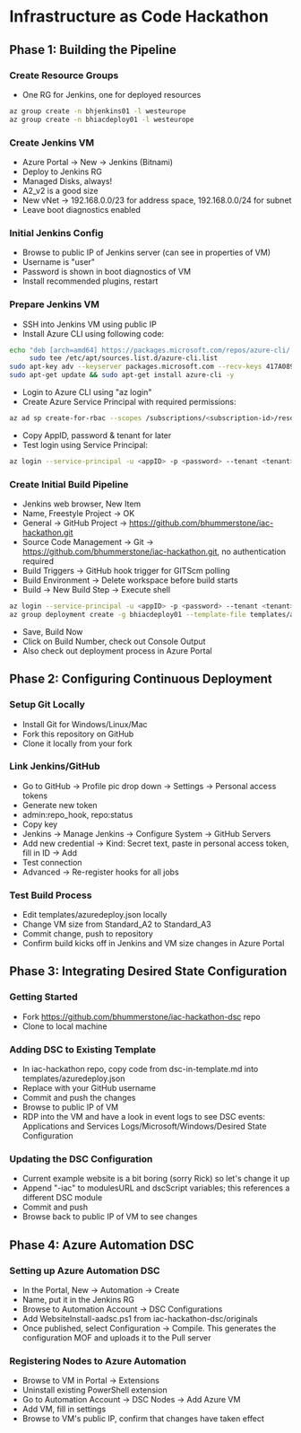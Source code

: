 # Infrastructure as Code Hackathon
## Phase 1: Building the Pipeline
### Create Resource Groups
* One RG for Jenkins, one for deployed resources
```bash
az group create -n bhjenkins01 -l westeurope
az group create -n bhiacdeploy01 -l westeurope
```

### Create Jenkins VM
* Azure Portal -> New -> Jenkins (Bitnami)
* Deploy to Jenkins RG
* Managed Disks, always!
* A2_v2 is a good size
* New vNet -> 192.168.0.0/23 for address space, 192.168.0.0/24 for subnet
* Leave boot diagnostics enabled

### Initial Jenkins Config
* Browse to public IP of Jenkins server (can see in  properties of VM)
* Username is "user"
* Password is shown in boot diagnostics of VM
* Install recommended plugins, restart

### Prepare Jenkins VM
* SSH into Jenkins VM using public IP
* Install Azure CLI using following code:

```bash
echo "deb [arch=amd64] https://packages.microsoft.com/repos/azure-cli/ wheezy main" | \
     sudo tee /etc/apt/sources.list.d/azure-cli.list
sudo apt-key adv --keyserver packages.microsoft.com --recv-keys 417A0893
sudo apt-get update && sudo apt-get install azure-cli -y
```

* Login to Azure CLI using "az login"
* Create Azure Service Principal with required permissions:
```bash
az ad sp create-for-rbac --scopes /subscriptions/<subscription-id>/resourceGroups/bhiacdeploy01 -n "bhjenkinssp"
```

* Copy AppID, password & tenant for later
* Test login using Service Principal:
```bash
az login --service-principal -u <appID> -p <password> --tenant <tenant>
```

### Create Initial Build Pipeline
* Jenkins web browser, New Item
* Name, Freestyle Project -> OK
* General -> GitHub Project -> https://github.com/bhummerstone/iac-hackathon.git
* Source Code Management -> Git -> https://github.com/bhummerstone/iac-hackathon.git, no authentication required
* Build Triggers -> GitHub hook trigger for GITScm polling
* Build Environment -> Delete workspace before build starts
* Build -> New Build Step -> Execute shell

```bash
az login --service-principal -u <appID> -p <password> --tenant <tenant>
az group deployment create -g bhiacdeploy01 --template-file templates/azuredeploy.json --parameters \"{\"adminPassword\":{\"value\":\"<secure_password>\"},\"dnsLabelPrefix\":{\"value\":\"<unique_dns>\"}}\" --verbose
```

* Save, Build Now
* Click on Build Number, check out Console Output
* Also check out deployment process in Azure Portal


## Phase 2: Configuring Continuous Deployment
### Setup Git Locally
* Install Git for Windows/Linux/Mac
* Fork this repository on GitHub
* Clone it locally from your fork

### Link Jenkins/GitHub
* Go to GitHub -> Profile pic drop down -> Settings -> Personal access tokens
* Generate new token
* admin:repo_hook, repo:status
* Copy key
* Jenkins -> Manage Jenkins -> Configure System -> GitHub Servers
* Add new credential -> Kind: Secret text, paste in personal access token, fill in ID -> Add
* Test connection
* Advanced -> Re-register hooks for all jobs

### Test Build Process
* Edit templates/azuredeploy.json locally
* Change VM size from Standard\_A2 to Standard\_A3
* Commit change, push to repository
* Confirm build kicks off in Jenkins and VM size changes in Azure Portal


## Phase 3: Integrating Desired State Configuration
### Getting Started
* Fork https://github.com/bhummerstone/iac-hackathon-dsc repo
* Clone to local machine

### Adding DSC to Existing Template
* In iac-hackathon repo, copy code from dsc-in-template.md into templates/azuredeploy.json
* Replace <github-username> with your GitHub username
* Commit and push the changes
* Browse to public IP of VM
* RDP into the VM and have a look in event logs to see DSC events: Applications and Services Logs/Microsoft/Windows/Desired State Configuration

### Updating the DSC Configuration
* Current example website is a bit boring (sorry Rick) so let's change it up
* Append "-iac" to modulesURL and dscScript variables; this references a different DSC module
* Commit and push
* Browse back to public IP of VM to see changes


## Phase 4: Azure Automation DSC
### Setting up Azure Automation DSC
* In the Portal, New -> Automation -> Create
* Name, put it in the Jenkins RG
* Browse to Automation Account -> DSC Configurations
* Add WebsiteInstall-aadsc.ps1 from iac-hackathon-dsc/originals
* Once published, select Configuration -> Compile. This generates the configuration MOF and uploads it to the Pull server

### Registering Nodes to Azure Automation
* Browse to VM in Portal -> Extensions
* Uninstall existing PowerShell extension
* Go to Automation Account -> DSC Nodes -> Add Azure VM
* Add VM, fill in settings
* Browse to VM's public IP, confirm that changes have taken effect